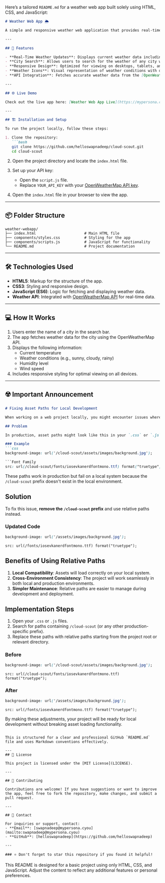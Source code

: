 Here’s a tailored `README.md` for a weather web app built solely using HTML, CSS, and JavaScript:

```markdown
# Weather Web App 🌦️

A simple and responsive weather web application that provides real-time weather updates and forecasts. Built using **HTML**, **CSS**, and **JavaScript**, this project is perfect for showcasing core web development skills and integrating external APIs.

---

## 🚀 Features

- **Real-Time Weather Updates**: Displays current weather data including temperature, humidity, wind speed, and weather conditions.
- **City Search**: Allows users to search for the weather of any city worldwide.
- **Responsive Design**: Optimized for viewing on desktops, tablets, and mobile devices.
- **Weather Icons**: Visual representation of weather conditions with dynamic icons.
- **API Integration**: Fetches accurate weather data from the [OpenWeatherMap API](https://openweathermap.org/api).

---

## 🌐 Live Demo

Check out the live app here: [Weather Web App Live](https://mypersona.cyou/cloud-scout)

---

## 🏗️ Installation and Setup

To run the project locally, follow these steps:

1. Clone the repository:
   ```bash
   git clone https://github.com/helloswapnadeep/cloud-scout.git
   cd cloud-scout
   ```

2. Open the project directory and locate the `index.html` file.

3. Set up your API key:
   - Open the `script.js` file.
   - Replace `YOUR_API_KEY` with your [OpenWeatherMap API key](https://openweathermap.org/api).

4. Open the `index.html` file in your browser to view the app.

---

## 📦 Folder Structure

```
weather-webapp/
├── index.html                      # Main HTML file
├── components/styles.css           # Styling for the app
├── components/scripts.js           # JavaScript for functionality
└── README.md                       # Project documentation
```

---

## 🛠️ Technologies Used

- **HTML5**: Markup for the structure of the app.
- **CSS3**: Styling and responsive design.
- **JavaScript (ES6)**: Logic for fetching and displaying weather data.
- **Weather API**: Integrated with [OpenWeatherMap API](https://openweathermap.org/api) for real-time data.

---

## 💻 How It Works

1. Users enter the name of a city in the search bar.
2. The app fetches weather data for the city using the OpenWeatherMap API.
3. Displays the following information:
   - Current temperature
   - Weather conditions (e.g., sunny, cloudy, rainy)
   - Humidity level
   - Wind speed
4. Includes responsive styling for optimal viewing on all devices.

---

## ☢️ Important Announcement

```markdown
# Fixing Asset Paths for Local Development

When working on a web project locally, you might encounter issues where images or fonts fail to load. This often happens because the asset paths in the code include a prefix specific to the production environment, such as `/cloud-scout`.

## Problem

In production, asset paths might look like this in your `.css` or `.js` files:

### Example
```css
background-image: url('/cloud-scout/assets/images/background.jpg');

```Font Family
src: url(/cloud-scout/fonts/iosevkanerdfontmono.ttf) format("truetype");
```

These paths work in production but fail on a local system because the `/cloud-scout` prefix doesn't exist in the local environment.

## Solution

To fix this issue, **remove the `/cloud-scout` prefix** and use relative paths instead.

### Updated Code
```css
background-image: url('/assets/images/background.jpg');
```
```Font Family
src: url(/fonts/iosevkanerdfontmono.ttf) format("truetype");
```


## Benefits of Using Relative Paths
1. **Local Compatibility**: Assets will load correctly on your local system.
2. **Cross-Environment Consistency**: The project will work seamlessly in both local and production environments.
3. **Simpler Maintenance**: Relative paths are easier to manage during development and deployment.

## Implementation Steps
1. Open your `.css` or `.js` files.
2. Search for paths containing `/cloud-scout` (or any other production-specific prefix).
3. Replace these paths with relative paths starting from the project root or relevant directory.

### Before
```css
background-image: url('/cloud-scout/assets/images/background.jpg');
```
```Font Family
src: url(/cloud-scout/fonts/iosevkanerdfontmono.ttf) format("truetype");
```

### After
```css
background-image: url('/assets/images/background.jpg');
```
```Font Family
src: url(/fonts/iosevkanerdfontmono.ttf) format("truetype");
```

By making these adjustments, your project will be ready for local development without breaking asset loading functionality.
```

This is structured for a clear and professional GitHub `README.md` file and uses Markdown conventions effectively.

---
## 📄 License

This project is licensed under the [MIT License](LICENSE).

---

## 🤝 Contributing

Contributions are welcome! If you have suggestions or want to improve the app, feel free to fork the repository, make changes, and submit a pull request.

---

## 📧 Contact

For inquiries or support, contact:
- **Email**: [swapnadeep@mypersona.cyou](mailto:swapnadeep@mypersona.cyou)
- **GitHub**: [helloswapnadeep](https://github.com/helloswapnadeep)

---

### ⭐ Don't forget to star this repository if you found it helpful!
```

This README is designed for a basic project using only HTML, CSS, and JavaScript. Adjust the content to reflect any additional features or personal preferences.